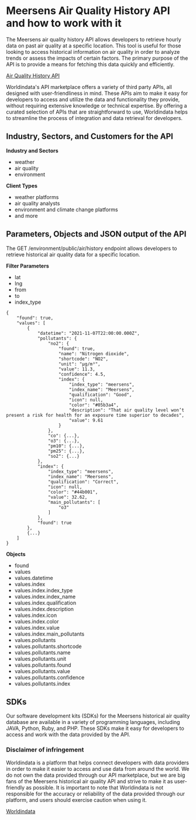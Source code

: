 # Meersens Air Quality History API and how to work with it #
The Meersens air quality history API allows developers to retrieve hourly data on past air quality at a specific location. This tool is useful for those looking to access historical information on air quality in order to analyze trends or assess the impacts of certain factors. The primary purpose of the API is to provide a means for fetching this data quickly and efficiently.


[Air Quality History API](https://www.worldindata.com/api/Meersens-air-quality-history-api)

Worldindata's API marketplace offers a variety of third party APIs, all designed with user-friendliness in mind. These APIs aim to make it easy for developers to access and utilize the data and functionality they provide, without requiring extensive knowledge or technical expertise. By offering a curated selection of APIs that are straightforward to use, Worldindata helps to streamline the process of integration and data retrieval for developers.

## Industry, Sectors, and Customers for the API ##

**Industry and Sectors**
- weather
- air quality
- environment

**Client Types**
- weather platforms
- air quality analysts
- environment and climate change platforms
- and more



## Parameters, Objects and JSON output of the API ##
The GET /environment/public/air/history endpoint allows developers to retrieve historical air quality data for a specific location.


**Filter Parameters**
- lat
- lng
- from
- to
- index_type


```
{
    "found": true,
    "values": [
        {
            "datetime": "2021-11-07T22:00:00.000Z",
            "pollutants": {    
                "no2": {
                    "found": true,
                    "name": "Nitrogen dioxide",
                    "shortcode": "NO2",
                    "unit": "µg/m³",
                    "value": 11.3,
                    "confidence": 4.5,
                    "index": {
                        "index_type": "meersens",
                        "index_name": "Meersens",
                        "qualification": "Good",
                        "icon": null,
                        "color": "#05b3a4",
                        "description": "That air quality level won’t present a risk for health for an exposure time superior to decades",
                        "value": 9.61
                    }
                },
                "co": {...},
                "o3": {...},
                "pm10": {...},
                "pm25": {...},
                "so2": {...}
            },
            "index": {
                "index_type": "meersens",
                "index_name": "Meersens",
                "qualification": "Correct",
                "icon": null,
                "color": "#44b001",
                "value": 32.62,
                "main_pollutants": [
                    "o3"
                ]
            },
            "found": true
        },
        {...}
    ]
}

```
**Objects**
- found
- values
- values.datetime
- values.index
- values.index.index_type
- values.index.index_name
- values.index.qualification
- values.index.description
- values.index.icon
- values.index.color
- values.index.value
- values.index.main_pollutants
- values.pollutants
- values.pollutants.shortcode
- values.pollutants.name
- values.pollutants.unit
- values.pollutants.found
- values.pollutants.value
- values.pollutants.confidence
- values.pollutants.index

## SDKs ##
Our software development kits (SDKs) for the Meersens historical air quality database are available in a variety of programming languages, including JAVA, Python, Ruby, and PHP. These SDKs make it easy for developers to access and work with the data provided by the API.


### Disclaimer of infringement ###
Worldindata is a platform that helps connect developers with data providers in order to make it easier to access and use data from around the world. We do not own the data provided through our API marketplace, but we are big fans of the Meersens historical air quality API and strive to make it as user-friendly as possible. It is important to note that Worldindata is not responsible for the accuracy or reliability of the data provided through our platform, and users should exercise caution when using it.

[Worldindata](https://www.worldindata.com)
